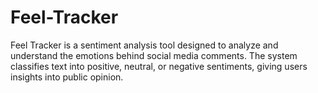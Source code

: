 # Feel-Tracker
Feel Tracker is a sentiment analysis tool designed to analyze and understand the emotions behind social media comments. The system classifies text into positive, neutral, or negative sentiments, giving users insights into public opinion. 
